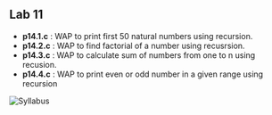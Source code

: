 
## Lab 11

 - **p14.1.c** : WAP to print first 50 natural numbers using recursion.
 - **p14.2.c** : WAP to find factorial of a number using recusrsion.
 - **p14.3.c** : WAP to calculate sum of numbers from one to n using recusion.
 - **p14.4.c** : WAP to print even or odd number in a given range using recursion

![Syllabus](assets/image.png)
